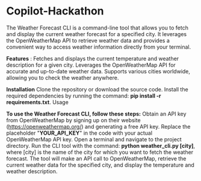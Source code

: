 # Copilot-Hackathon

The Weather Forecast CLI is a command-line tool that allows you to fetch and display the current weather forecast for a specified city. It leverages the OpenWeatherMap API to retrieve weather data and provides a convenient way to access weather information directly from your terminal.

**Features** : 
Fetches and displays the current temperature and weather description for a given city.
Leverages the OpenWeatherMap API for accurate and up-to-date weather data.
Supports various cities worldwide, allowing you to check the weather anywhere.

**Installation**
Clone the repository or download the source code.
Install the required dependencies by running the command: **pip install -r requirements.txt**.
Usage

**To use the Weather Forecast CLI, follow these steps:**
Obtain an API key from OpenWeatherMap by signing up on their website (https://openweathermap.org/) and generating a free API key.
Replace the placeholder "**YOUR_API_KEY**" in the code with your actual OpenWeatherMap API key.
Open a terminal and navigate to the project directory.
Run the CLI tool with the command: **python weather_cli.py [city]**, where [city] is the name of the city for which you want to fetch the weather forecast.
The tool will make an API call to OpenWeatherMap, retrieve the current weather data for the specified city, and display the temperature and weather description.
